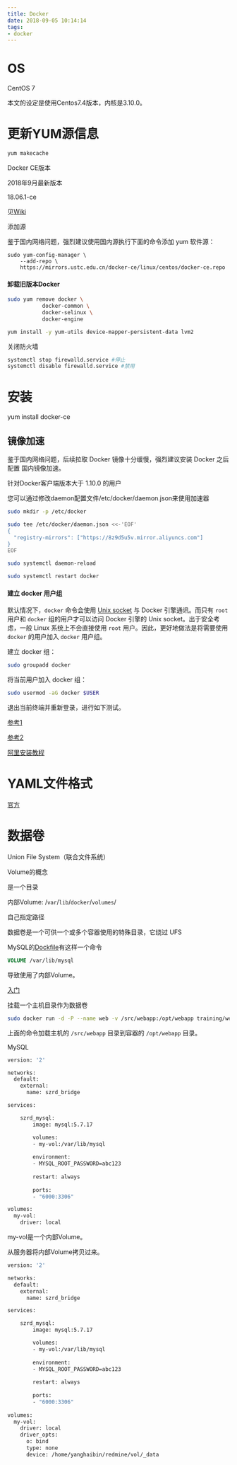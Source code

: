 ```yaml
---
title: Docker
date: 2018-09-05 10:14:14
tags:
- docker
---
```




# OS

CentOS 7



本文的设定是使用Centos7.4版本，内核是3.10.0。



# 更新YUM源信息

```bash
yum makecache
```



Docker CE版本



2018年9月最新版本

18.06.1-ce

见[Wiki](https://en.wikipedia.org/wiki/Docker_(software))





添加源

鉴于国内网络问题，强烈建议使用国内源执行下面的命令添加 yum 软件源：

```
sudo yum-config-manager \
    --add-repo \
    https://mirrors.ustc.edu.cn/docker-ce/linux/centos/docker-ce.repo
```





#### 卸载旧版本Docker

```bash
sudo yum remove docker \
           docker-common \
           docker-selinux \
           docker-engine
```





```bash
yum install -y yum-utils device-mapper-persistent-data lvm2
```



  关闭防火墙

```bash
systemctl stop firewalld.service #停止
systemctl disable firewalld.service #禁用
```



# 安装

yum install docker-ce





## 镜像加速

鉴于国内网络问题，后续拉取 Docker 镜像十分缓慢，强烈建议安装 Docker 之后配置 国内镜像加速。



针对Docker客户端版本大于 1.10.0 的用户

您可以通过修改daemon配置文件/etc/docker/daemon.json来使用加速器

```bash
sudo mkdir -p /etc/docker

sudo tee /etc/docker/daemon.json <<-'EOF'
{
  "registry-mirrors": ["https://8z9d5u5v.mirror.aliyuncs.com"]
}
EOF

sudo systemctl daemon-reload

sudo systemctl restart docker
```



#### 建立 docker 用户组

默认情况下，`docker` 命令会使用 [Unix socket](https://link.jianshu.com?t=https%3A%2F%2Fen.wikipedia.org%2Fwiki%2FUnix_domain_socket) 与 Docker 引擎通讯。而只有 `root`用户和 `docker` 组的用户才可以访问 Docker 引擎的 Unix socket。出于安全考虑，一般 Linux 系统上不会直接使用 `root` 用户。因此，更好地做法是将需要使用 `docker` 的用户加入 `docker` 用户组。

建立 docker 组：

```bash
sudo groupadd docker
```

将当前用户加入 docker 组：

```bash
sudo usermod -aG docker $USER
```

退出当前终端并重新登录，进行如下测试。











[参考1](https://my.oschina.net/shyloveliyi/blog/1616025)

[参考2](http://www.runoob.com/docker/centos-docker-install.html)

[阿里安装教程](https://yq.aliyun.com/articles/110806?spm=5176.8351553.0.0.1a6c199116s32Q)





# YAML文件格式



[官方](https://docs.docker.com/docker-cloud/apps/stack-yaml-reference/)



# 数据卷



Union File System（联合文件系统）



Volume的概念

是一个目录

内部Volume: /``var``/``lib``/``docker``/``volumes``/

自己指定路径



数据卷是一个可供一个或多个容器使用的特殊目录，它绕过 UFS



MySQL的[Dockfile](https://github.com/docker-library/mysql/blob/9d1f62552b5dcf25d3102f14eb82b579ce9f4a26/5.7/Dockerfile)有这样一个命令

```dockerfile
VOLUME /var/lib/mysql
```

导致使用了内部Volume。





[入门](https://yeasy.gitbooks.io/docker_practice/data_management/volume.html)



挂载一个主机目录作为数据卷

```bash
sudo docker run -d -P --name web -v /src/webapp:/opt/webapp training/webapp python app.py
```

上面的命令加载主机的 `/src/webapp` 目录到容器的 `/opt/webapp` 目录。



MySQL



```dockerfile
version: '2'

networks:
  default:
    external:
      name: szrd_bridge

services:

    szrd_mysql:
        image: mysql:5.7.17

        volumes:
        - my-vol:/var/lib/mysql
        
        environment:
        - MYSQL_ROOT_PASSWORD=abc123
        
        restart: always
        
        ports:
        - "6000:3306"

volumes:
  my-vol:
    driver: local
```



my-vol是一个内部Volume。



从服务器将内部Volume拷贝过来。

```dockerfile
version: '2'

networks:
  default:
    external:
      name: szrd_bridge

services:

    szrd_mysql:
        image: mysql:5.7.17

        volumes:
        - my-vol:/var/lib/mysql
        
        environment:
        - MYSQL_ROOT_PASSWORD=abc123
        
        restart: always
        
        ports:
        - "6000:3306"
  
volumes:
  my-vol:
    driver: local
    driver_opts:
      o: bind
      type: none
      device: /home/yanghaibin/redmine/vol/_data
```





